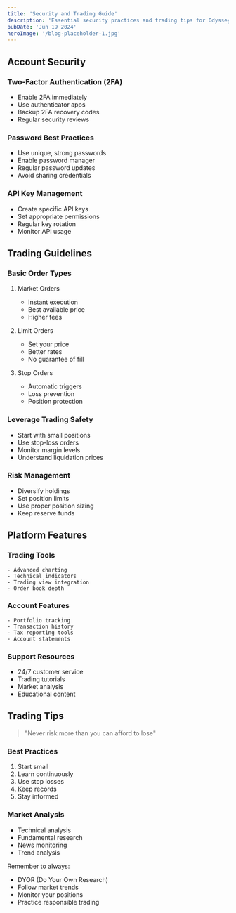 ```yaml
---
title: 'Security and Trading Guide'
description: 'Essential security practices and trading tips for Odyssey Exchange users'
pubDate: 'Jun 19 2024'
heroImage: '/blog-placeholder-1.jpg'
---
```


## Account Security

### Two-Factor Authentication (2FA)
- Enable 2FA immediately
- Use authenticator apps
- Backup 2FA recovery codes
- Regular security reviews

### Password Best Practices
- Use unique, strong passwords
- Enable password manager
- Regular password updates
- Avoid sharing credentials

### API Key Management
- Create specific API keys
- Set appropriate permissions
- Regular key rotation
- Monitor API usage

## Trading Guidelines

### Basic Order Types
1. Market Orders
   - Instant execution
   - Best available price
   - Higher fees

2. Limit Orders
   - Set your price
   - Better rates
   - No guarantee of fill

3. Stop Orders
   - Automatic triggers
   - Loss prevention
   - Position protection

### Leverage Trading Safety
- Start with small positions
- Use stop-loss orders
- Monitor margin levels
- Understand liquidation prices

### Risk Management
- Diversify holdings
- Set position limits
- Use proper position sizing
- Keep reserve funds

## Platform Features

### Trading Tools
```
- Advanced charting
- Technical indicators
- Trading view integration
- Order book depth
```

### Account Features
```
- Portfolio tracking
- Transaction history
- Tax reporting tools
- Account statements
```

### Support Resources
- 24/7 customer service
- Trading tutorials
- Market analysis
- Educational content

## Trading Tips

> "Never risk more than you can afford to lose"

### Best Practices
1. Start small
2. Learn continuously
3. Use stop losses
4. Keep records
5. Stay informed

### Market Analysis
- Technical analysis
- Fundamental research
- News monitoring
- Trend analysis

Remember to always:
- DYOR (Do Your Own Research)
- Follow market trends
- Monitor your positions
- Practice responsible trading